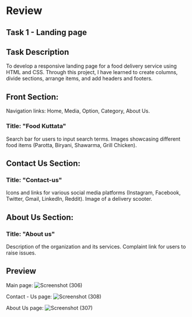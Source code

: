 # Review
## Task 1 - Landing page
## Task Description
To develop a responsive landing page for a food delivery service using HTML and CSS. Through this project, I have learned to create columns, divide sections, arrange items, and add headers and footers.

## Front Section:

Navigation links: Home, Media, Option, Category, About Us.

### Title: "Food Kuttata"
Search bar for users to input search terms.
Images showcasing different food items (Parotta, Biryani, Shawarma, Grill Chicken).

## Contact Us Section:

### Title: "Contact-us"
Icons and links for various social media platforms (Instagram, Facebook, Twitter, Gmail, LinkedIn, Reddit).
Image of a delivery scooter.

## About Us Section:

### Title: "About us"
Description of the organization and its services.
Complaint link for users to raise issues.

## Preview

Main page: ![Screenshot (306)](https://github.com/AjayPeter582/CODSOFT/assets/128886618/ae647d09-0a8b-4b3a-875c-e0507076fa1d)

Contact - Us page: ![Screenshot (308)](https://github.com/AjayPeter582/CODSOFT/assets/128886618/bd9e935c-c752-4f29-9683-3f84dd47d64f)

About Us page: ![Screenshot (307)](https://github.com/AjayPeter582/CODSOFT/assets/128886618/339f089b-fae0-4840-ba5b-10f254b1b3ec)
